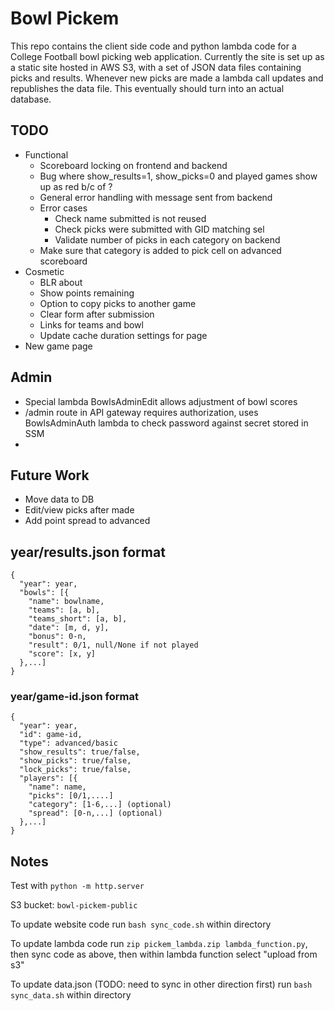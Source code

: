 # Bowl Pickem
This repo contains the client side code and python lambda code for a College Football bowl picking web application. Currently the site is set up as a static site hosted in AWS S3, with a set of JSON data files containing picks and results. Whenever new picks are made a lambda call updates and republishes the data file. This eventually should turn into an actual database. 

## TODO
- Functional
	- Scoreboard locking on frontend and backend
	- Bug where show_results=1, show_picks=0 and played games show up as red b/c of ?
	- General error handling with message sent from backend
	- Error cases
		- Check name submitted is not reused
		- Check picks were submitted with GID matching sel
		- Validate number of picks in each category on backend
	- Make sure that category is added to pick cell on advanced scoreboard
- Cosmetic
	- BLR about 
	- Show points remaining
	- Option to copy picks to another game
	- Clear form after submission
	- Links for teams and bowl
	- Update cache duration settings for page
- New game page

## Admin
- Special lambda BowlsAdminEdit allows adjustment of bowl scores
- /admin route in API gateway requires authorization, uses BowlsAdminAuth lambda to check password against secret stored in SSM
- 

## Future Work
- Move data to DB
- Edit/view picks after made
- Add point spread to advanced

## year/results.json format
```
{
  "year": year,
  "bowls": [{
    "name": bowlname,
    "teams": [a, b],
    "teams_short": [a, b],
    "date": [m, d, y],
    "bonus": 0-n,
    "result": 0/1, null/None if not played
    "score": [x, y]
  },...]
}
```
### year/game-id.json format
```
{
  "year": year,
  "id": game-id,
  "type": advanced/basic
  "show_results": true/false,
  "show_picks": true/false,
  "lock_picks": true/false,
  "players": [{
    "name": name,
    "picks": [0/1,....]
    "category": [1-6,...] (optional)
    "spread": [0-n,...] (optional)
  },...]
}

```


## Notes
Test with `python -m http.server`

S3 bucket: `bowl-pickem-public`

To update website code run `bash sync_code.sh` within directory

To update lambda code run `zip pickem_lambda.zip lambda_function.py`, then sync code as above, then within lambda function select "upload from s3" 

To update data.json (TODO: need to sync in other direction first) run `bash sync_data.sh` within directory

